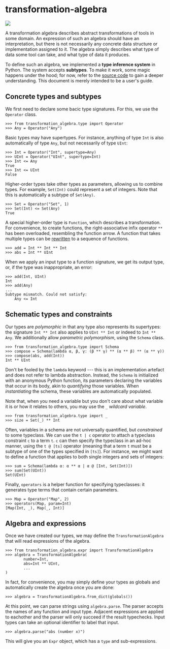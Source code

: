 # transformation-algebra

[![](https://img.shields.io/pypi/v/transformation-algebra)](https://pypi.org/project/transformation-algebra/)

A transformation algebra describes abstract transformations of tools in some 
domain. An expression of such an algebra should have an interpretation, but 
there is not necessarily any concrete data structure or implementation 
assigned to it. The algebra simply describes what type of data some tool can 
take, and what type of data it produces.

To define such an algebra, we implemented a **type inference system** in 
Python. The system accepts **subtypes**. To make it work, some magic happens 
under the hood; for now, refer to the [source 
code](https://github.com/quangis/transformation_algebra/blob/master/transformation_algebra/type.py) 
to gain a deeper understanding. This document is merely intended to be a 
user's guide.


## Concrete types and subtypes

We first need to declare some bacic type signatures. For this, we use the 
`Operator` class. 

    >>> from transformation_algebra.type import Operator
    >>> Any = Operator("Any")

Basic types may have supertypes. For instance, anything of type `Int` is also 
automatically of type `Any`, but not necessarily of type `UInt`:

    >>> Int = Operator("Int", supertype=Any)
    >>> UInt = Operator("UInt", supertype=Int)
    >>> Int <= Any
    True
    >>> Int <= UInt
    False

Higher-order types take other types as parameters, allowing us to combine 
types. For example, `Set(Int)` could represent a set of integers. Note that 
this is automatically a subtype of `Set(Any)`.

    >>> Set = Operator("Set", 1)
    >>> Set(Int) <= Set(Any)
    True

A special higher-order type is `Function`, which describes a transformation. 
For convenience, to create functions, the right-associative infix operator 
`**` has been overloaded, resembling the function arrow. A function that takes 
multiple types can be [rewritten](https://en.wikipedia.org/wiki/Currying) to a 
sequence of functions.

    >>> add = Int ** Int ** Int
    >>> abs = Int ** UInt

When we apply an input type to a function signature, we get its output type, 
or, if the type was inappropriate, an error:

    >>> add(Int, UInt)
    Int
    >>> add(Any)
    ...
    Subtype mismatch. Could not satisfy:
        Any <= Int


## Schematic types and constraints

Our types are *polymorphic* in that any type also represents its supertypes: 
the signature `Int ** Int` also applies to `UInt ** Int` or indeed to `Int ** 
Any`. We additionally allow *parametric polymorphism*, using the `Schema` 
class.

    >>> from transformation_algebra.type import Schema
    >>> compose = Schema(lambda α, β, γ: (β ** γ) ** (α ** β) ** (α ** γ))
    >>> compose(abs, add(Int))
    Int ** UInt

Don't be fooled by the `lambda` keyword --- this is an implementation artefact 
and does not refer to lambda abstraction. Instead, the `Schema` is initialized 
with an anonymous Python function, its parameters declaring the variables that 
occur in its body, akin to *quantifying* those variables. When *instantiating* 
the schema, these variables are automatically populated.

Note that, when you need a variable but you don't care about what variable it 
is or how it relates to others, you may use the `_` *wildcard variable*.

    >>> from transformation_algebra.type import _
    >>> size = Set(_) ** Int

Often, variables in a schema are not universally quantified, but *constrained* 
to some typeclass. We can use the `t | c` operator to attach a typeclass 
constraint `c` to a term `t`. `c` can then specify the typeclass in an ad-hoc 
manner, using the `t @ [ts]` operator (meaning that a term `t` must be a 
subtype of one of the types specified in `[ts]`). For instance, we might want 
to define a function that applies to both single integers and sets of 
integers:

    >>> sum = Schema(lambda α: α ** α | α @ [Int, Set(Int)])
    >>> sum(Set(UInt))
    Set(UInt)

Finally, `operators` is a helper function for specifying typeclasses: it 
generates type terms that contain certain parameters.

    >>> Map = Operator("Map", 2)
    >>> operators(Map, param=Int)
    [Map(Int, _), Map(_, Int)]


## Algebra and expressions

Once we have created our types, we may define the `TransformationAlgebra` that 
will read expressions of the algebra.

    >>> from transformation_algebra.expr import TransformationAlgebra
    >>> algebra = TransformationAlgebra(
            number=Int,
            abs=Int ** UInt,
            ...
    )

In fact, for convenience, you may simply define your types as globals and 
automatically create the algebra once you are done:

    >>> algebra = TransformationAlgebra.from_dict(globals())

At this point, we can parse strings using `algebra.parse`. The parser accepts 
the names of any function and input type. Adjacent expressions are applied to 
eachother and the parser will only succeed if the result typechecks. Input 
types can take an optional identifier to label that input.

    >>> algebra.parse("abs (number x)")

This will give you an `Expr` object, which has a `type` and sub-expressions.
